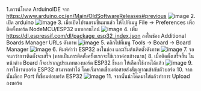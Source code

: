 1.ดาวน์โหลด ArduinoIDE จาก https://www.arduino.cc/en/Main/OldSoftwareReleases#previous
![image](https://user-images.githubusercontent.com/79622469/126730422-26269902-04f2-45e2-ab38-42ce91601ae3.png)
2. เปิด arduino
![image](https://user-images.githubusercontent.com/79622469/126730482-7db12cfc-8e3e-419c-9ddd-e52457c098de.png)
3. เมื่อเปิดโปรแกรมขึ้นมาแล้ว ให้ไปที่เมนู File -> Preferences เพื่อติดตั้งบอร์ด NodeMCU/ESP32 แบบออนไลน์
![image](https://user-images.githubusercontent.com/79622469/126730717-e581525a-9911-40da-bd33-6fcd0b7220ad.png)
4. เพิ่ม https://dl.espressif.com/dl/package_esp32_index.json ลงในช่อง Additional Boards Manager URLs ดังภาพ
![image](https://user-images.githubusercontent.com/79622469/126730784-7cf80bfe-2bc4-4da8-8501-f9069b7c4c4a.png)
5. คลิกไปที่เมนู Tools -> Board -> Board Manager
![image](https://user-images.githubusercontent.com/79622469/126730880-5a7c5ecc-52ff-4b5e-be50-e4d4d94b17c5.png)
6. พิมพ์คำว่า ESP32 ลงในช่อง และเริ่มต้นติดตั้งดังภาพ
![image](https://user-images.githubusercontent.com/79622469/126730910-fc51f2e5-4f49-49a2-87c3-eba10093a6b8.png)
7. รอจนกว่าการติดตั้งจะเสร็จ (หากเป็นการติดตั้งครั้งแรกจะใช้เวลาค่อนข้างนาน)
8. เมื่อติดตั้งเสร็จสิ้น ในหน้าต่าง Board ก็จะปรากฏประเภทของบอร์ด ESP32 ขึ้นมา ให้เลือกใช้งานได้แล้ว
![image](https://user-images.githubusercontent.com/79622469/126731004-5ae0a633-320c-491a-b893-6ea8098616ff.png)
9. การใช้งานบอร์ด ESP32 สามารถทำได้ โดยเริ่มจากเชื่อมต่อสายส่งสัญญาณเข้ากับตัวบอร์ด
10. จากนั้นเลือก Port ที่เชื่อมต่อบอร์ด ESP32
![image](https://user-images.githubusercontent.com/79622469/126731046-64c7b8b3-038c-42d3-b63f-08fc2e006cdd.png)
11. จากนั้นนำโค๊ดมาใส่แล้วทำการ Upload ลงบอร์ด
